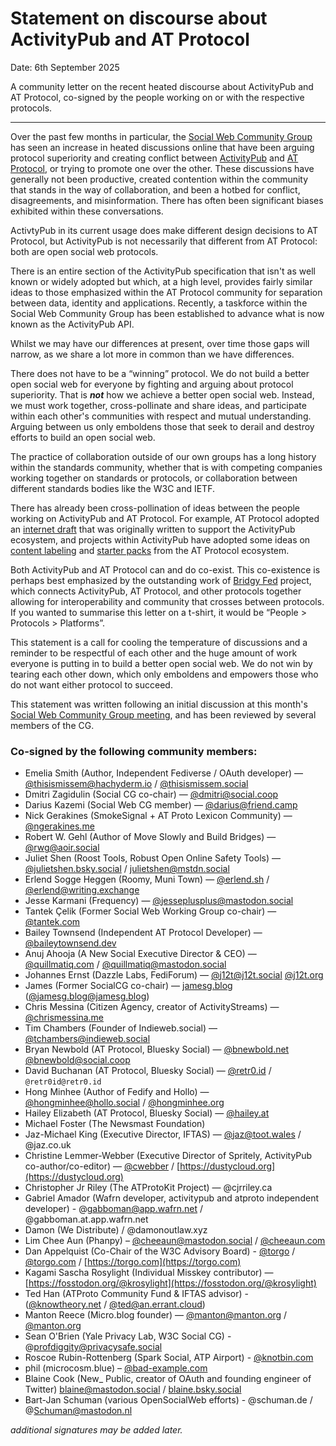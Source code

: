 # Statement on discourse about ActivityPub and AT Protocol

Date: 6th September 2025

A community letter on the recent heated discourse about ActivityPub and AT Protocol, co-signed by the people working on or with the respective protocols.

---


Over the past few months in particular, the [Social Web Community Group](https://www.w3.org/community/socialcg/) has seen an increase in heated discussions online that have been arguing protocol superiority and creating conflict between [ActivityPub](https://www.w3.org/TR/activitypub/) and [AT Protocol](https://atproto.com/), or trying to promote one over the other. These discussions have generally not been productive, created contention within the community that stands in the way of collaboration, and been a hotbed for conflict, disagreements, and misinformation. There has often been significant biases exhibited within these conversations.

ActivtyPub in its current usage does make different design decisions to AT Protocol, but ActivityPub is not necessarily that different from AT Protocol: both are open social web protocols. 

There is an entire section of the ActivityPub specification that isn't as well known or widely adopted but which, at a high level, provides fairly similar ideas to those emphasized within the AT Protocol community for separation between data, identity and applications. Recently, a taskforce within the Social Web Community Group has been established to advance what is now known as the ActivityPub API. 

Whilst we may have our differences at present, over time those gaps will narrow, as we share a lot more in common than we have differences.

There does not have to be a “winning” protocol. We do not build a better open social web for everyone by fighting and arguing about protocol superiority. That is _**not**_ how we achieve a better open social web. Instead, we must work together, cross-pollinate and share ideas, and participate within each other's communities with respect and mutual understanding. Arguing between us only emboldens those that seek to derail and destroy efforts to build an open social web.

The practice of collaboration outside of our own groups has a long history within the standards community, whether that is with competing companies working together on standards or protocols, or collaboration between different standards bodies like the W3C and IETF.

There has already been cross-pollination of ideas between the people working on ActivityPub and AT Protocol. For example, AT Protocol adopted an [internet draft](https://www.ietf.org/archive/id/draft-parecki-oauth-client-id-metadata-document-03.html) that was originally written to support the ActivityPub ecosystem, and projects within ActivityPub have adopted some ideas on [content labeling](https://github.com/swicg/activitypub-trust-and-safety/issues/84) and [starter packs](https://fedidevs.com/starter-packs/) from the AT Protocol ecosystem.

Both ActivityPub and AT Protocol can and do co-exist. This co-existence is perhaps best emphasized by the outstanding work of [Bridgy Fed](https://fed.brid.gy/) project, which connects ActivityPub, AT Protocol, and other protocols together allowing for interoperability and community that crosses between protocols. If you wanted to summarise this letter on a t-shirt, it would be “People > Protocols > Platforms”.

This statement is a call for cooling the temperature of discussions and a reminder to be respectful of each other and the huge amount of work everyone is putting in to build a better open social web. We do not win by tearing each other down, which only emboldens and empowers those who do not want either protocol to succeed.

This statement was written following an initial discussion at this month's [Social Web Community Group meeting](https://github.com/swicg/meetings/tree/main/2025-09-05), and has been reviewed by several members of the CG.

### Co-signed by the following community members:

*   Emelia Smith (Author, Independent Fediverse / OAuth developer) — [@thisismissem@hachyderm.io](https://hachyderm.io/@thisismissem) / [@thisismissem.social](https://bsky.app/profile/thisismissem.social)
*   Dmitri Zagidulin (Social CG co-chair) — [@dmitri@social.coop](https://social.coop/@dmitri)
*   Darius Kazemi (Social Web CG member) — [@darius@friend.camp](https://friend.camp/@darius)
*   Nick Gerakines (SmokeSignal + AT Proto Lexicon Community) — [@ngerakines.me](https://bsky.app/profile/ngerakines.me)
*   Robert W. Gehl (Author of Move Slowly and Build Bridges) — [@rwg@aoir.social](https://aoir.social/@rwg)
*   Juliet Shen (Roost Tools, Robust Open Online Safety Tools) — [@julietshen.bsky.social](https://bsky.app/profile/julietshen.bsky.social) / [julietshen@mstdn.social](https://mstdn.social/@julietshen)
*   Erlend Sogge Heggen (Roomy, Muni Town) — [@erlend.sh](https://bsky.app/profile/erlend.sh) / [@erlend@writing.exchange](https://writing.exchange/@erlend)
*   Jesse Karmani (Frequency) — [@jesseplusplus@mastodon.social](https://mastodon.social/@jesseplusplus)
*   Tantek Çelik (Former Social Web Working Group co-chair) — [@tantek.com](https://tantek.com/)
*   Bailey Townsend (Independent AT Protocol Developer) — [@baileytownsend.dev](https://bsky.app/profile/baileytownsend.dev)
*   Anuj Ahooja (A New Social Executive Director & CEO) — [@quillmatiq.com](https://bsky.app/profile/quillmatiq.com) / [@quillmatiq@mastodon.social](https://mastodon.social/@quillmatiq)
*   Johannes Ernst (Dazzle Labs, FediForum) — [@j12t@j12t.social](https://j12t.social/@j12t) [@j12t.org](https://j12t.org)
*   James (Former SocialCG co-chair) — [jamesg.blog](https://jamesg.blog/) ([@jamesg.blog@jamesg.blog](https://fed.brid.gy/r/https://jamesg.blog/))
*   Chris Messina (Citizen Agency, creator of ActivityStreams) — [@chrismessina.me](https://chrismessina.me/)
*   Tim Chambers (Founder of Indieweb.social) — [@tchambers@indieweb.social](https://indieweb.social/@tchambers)
*   Bryan Newbold (AT Protocol, Bluesky Social) — [@bnewbold.net](https://bsky.app/profile/bnewbold.net) [@bnewbold@social.coop](https://social.coop/@bnewbold)
*   David Buchanan (AT Protocol, Bluesky Social) — [@retr0.id](https://bsky.app/profile/retr0.id) / `@retr0id@retr0.id`
*   Hong Minhee (Author of Fedify and Hollo) — [@hongminhee@hollo.social](https://hollo.social/@hongminhee) / [@hongminhee.org](https://bsky.app/profile/hongminhee.org)
*   Hailey Elizabeth (AT Protocol, Bluesky Social) — [@hailey.at](https://bsky.app/profile/hailey.at)
*   Michael Foster (The Newsmast Foundation)
*   Jaz-Michael King (Executive Director, IFTAS) — [@jaz@toot.wales](https://toot.wales/@jaz) / @jaz.co.uk
*   Christine Lemmer-Webber (Executive Director of Spritely, ActivityPub co-author/co-editor) — [@cwebber](https://social.coop/@cwebber) / [https://dustycloud.org](https://dustycloud.org)
*   Christopher Jr Riley (The ATProtoKit Project) — @cjrriley.ca
*   Gabriel Amador (Wafrn developer, activitypub and atproto independent developer) - @gabboman@app.wafrn.net / @gabboman.at.app.wafrn.net
*   Damon (We Distribute) / @damonoutlaw.xyz
*   Lim Chee Aun (Phanpy) – [@cheeaun@mastodon.social](https://mastodon.social/@cheeaun) / [@cheeaun.com](https://bsky.app/profile/cheeaun.com)
*   Dan Appelquist (Co-Chair of the W3C Advisory Board) - [@torgo](https://mastodon.social/@torgo) / [@torgo.com](https://bsky.app/profile/torgo.com) / [https://torgo.com](https://torgo.com)
*   Kagami Sascha Rosylight (Individual Misskey contributor) — [https://fosstodon.org/@krosylight](https://fosstodon.org/@krosylight)
*   Ted Han (ATProto Community Fund & IFTAS advisor) - ([@knowtheory.net](https://bsky.app/profile/knowtheory.net) / [@ted@an.errant.cloud](https://an.errant.cloud/@ted))
*   Manton Reece (Micro.blog founder) — [@manton@manton.org](https://manton.org/activitypub/manton) / [@manton.org](https://bsky.app/profile/manton.org)
*   Sean O'Brien (Yale Privacy Lab, W3C Social CG) - @profdiggity@privacysafe.social
*   Roscoe Rubin-Rottenberg (Spark Social, ATP Airport) - [@knotbin.com](https://bsky.app/profile/knotbin.com)
*   phil (microcosm.blue) – [@bad-example.com](https://bsky.app/profile/bad-example.com)
*   Blaine Cook (New\_ Public, creator of OAuth and founding engineer of Twitter) [blaine@mastodon.social](https://mastodon.social/@blaine) / [blaine.bsky.social](http://blaine.bsky.social/)
*   Bart-Jan Schuman (various OpenSocialWeb efforts) - @schuman.de / @[Schuman@mastodon.nl](mailto:Schuman@mastodon.nl)

_additional signatures may be added later._
